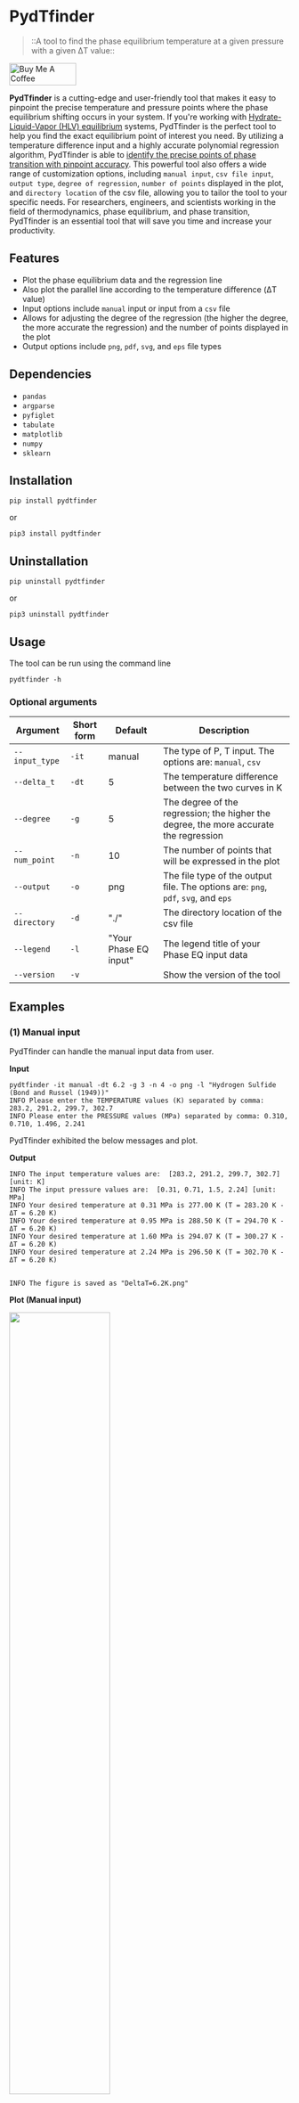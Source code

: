 # **PydTfinder**
> ::A tool to find the phase equilibrium temperature at a given pressure with a given ΔT value::

<a href="https://www.buymeacoffee.com/woojingo" target="_blank"><img src="https://cdn.buymeacoffee.com/buttons/v2/default-red.png" alt="Buy Me A Coffee" style="height: 40px !important;width: 120px !important;" ></a>

**PydTfinder** is a cutting-edge and user-friendly tool that makes it easy to pinpoint the precise temperature and pressure points where the phase equilibrium shifting occurs in your system. If you're working with <u>Hydrate-Liquid-Vapor (HLV) equilibrium</u> systems, PydTfinder is the perfect tool to help you find the exact equilibrium point of interest you need. By utilizing a temperature difference input and a highly accurate polynomial regression algorithm, PydTfinder is able to <u>identify the precise points of phase transition with pinpoint accuracy</u>. This powerful tool also offers a wide range of customization options, including `manual input`, `csv file input`, `output type`, `degree of regression`, `number of points` displayed in the plot, and `directory location` of the csv file, allowing you to tailor the tool to your specific needs. For researchers, engineers, and scientists working in the field of thermodynamics, phase equilibrium, and phase transition, PydTfinder is an essential tool that will save you time and increase your productivity.

## **Features**
- Plot the phase equilibrium data and the regression line
- Also plot the parallel line according to the temperature difference (ΔT value)
- Input options include `manual` input or input from a `csv` file
- Allows for adjusting the degree of the regression (the higher the degree, the more accurate the regression) and the number of points displayed in the plot
- Output options include `png`, `pdf`, `svg`, and `eps` file types

## **Dependencies**
- `pandas`
- `argparse`
- `pyfiglet`
- `tabulate`
- `matplotlib`
- `numpy`
- `sklearn`

## **Installation**
```
pip install pydtfinder
```
or
```
pip3 install pydtfinder
```

## **Uninstallation**
```
pip uninstall pydtfinder
```
or
```
pip3 uninstall pydtfinder
```

## **Usage**
The tool can be run using the command line 

```
pydtfinder -h
```

### **Optional arguments**
| Argument | Short form | Default | Description |
| --- | --- | --- | --- |
| `--input_type` | `-it` | manual | The type of P, T input. The options are: `manual`, `csv`|
| `--delta_t` | `-dt` | 5 | The temperature difference between the two curves in K |
| `--degree` | `-g` | 5 | The degree of the regression; the higher the degree, the more accurate the regression |
| `--num_point` | `-n` | 10 | The number of points that will be expressed in the plot |
| `--output` | `-o` | png | The file type of the output file. The options are: `png`, `pdf`, `svg`, and `eps` |
| `--directory` | `-d` | "./" | The directory location of the csv file |
| `--legend` | `-l` | "Your Phase EQ input" | The legend title of your Phase EQ input data |
| `--version` | `-v` | | Show the version of the tool |

## **Examples**
### **(1) Manual input**
PydTfinder can handle the manual input data from user. 

**Input**
```
pydtfinder -it manual -dt 6.2 -g 3 -n 4 -o png -l "Hydrogen Sulfide (Bond and Russel (1949))"
INFO Please enter the TEMPERATURE values (K) separated by comma: 283.2, 291.2, 299.7, 302.7
INFO Please enter the PRESSURE values (MPa) separated by comma: 0.310, 0.710, 1.496, 2.241
```

PydTfinder exhibited the below messages and plot.

**Output**
```
INFO The input temperature values are:  [283.2, 291.2, 299.7, 302.7] [unit: K]
INFO The input pressure values are:  [0.31, 0.71, 1.5, 2.24] [unit: MPa]
INFO Your desired temperature at 0.31 MPa is 277.00 K (T = 283.20 K - ΔT = 6.20 K)
INFO Your desired temperature at 0.95 MPa is 288.50 K (T = 294.70 K - ΔT = 6.20 K)
INFO Your desired temperature at 1.60 MPa is 294.07 K (T = 300.27 K - ΔT = 6.20 K)
INFO Your desired temperature at 2.24 MPa is 296.50 K (T = 302.70 K - ΔT = 6.20 K)


INFO The figure is saved as "DeltaT=6.2K.png"
```

**Plot (Manual input)**

<img src="./run_examples/manual/DeltaT=6.2K.png" height="60%" width="60%">

### **(2) CSV input**
PydTfinder can also handle the `.csv` file data from user. 

**Input**
```
pydtfinder -it csv -dt 6.0 -g 4 -n 8 -o pdf -d ./ -l "Adisasmito CO2 (1991)"
```

PydTfinder exhibited the below messages and plot.

**Output**
```
+---------------+-----------------------------+
|   File number | File name                   |
|---------------+-----------------------------|
|             0 | ./Adisasmito CO2 (1991).csv |
+---------------+-----------------------------+
INFO These are the files that are in the folder. Please type the file number that you want to use: 0
INFO The file name that would be utilized is ./Adisasmito CO2 (1991).csv
INFO The input temperature values are:  [274.3, 275.5, 276.8, 277.6, 279.1, 280.6, 281.5, 282.1, 282.9] [unit: K]
INFO The input pressure values are:  [1.42, 1.63, 1.9, 2.11, 2.55, 3.12, 3.51, 3.81, 4.37] [unit: MPa]
INFO Your desired temperature at 1.42 MPa is 268.30 K (T = 274.30 K - ΔT = 6.00 K)
INFO Your desired temperature at 1.84 MPa is 270.53 K (T = 276.53 K - ΔT = 6.00 K)
INFO Your desired temperature at 2.26 MPa is 272.17 K (T = 278.17 K - ΔT = 6.00 K)
INFO Your desired temperature at 2.68 MPa is 273.47 K (T = 279.47 K - ΔT = 6.00 K)
INFO Your desired temperature at 3.11 MPa is 274.57 K (T = 280.57 K - ΔT = 6.00 K)
INFO Your desired temperature at 3.53 MPa is 275.53 K (T = 281.53 K - ΔT = 6.00 K)
INFO Your desired temperature at 3.95 MPa is 276.34 K (T = 282.34 K - ΔT = 6.00 K)
INFO Your desired temperature at 4.37 MPa is 276.90 K (T = 282.90 K - ΔT = 6.00 K)


INFO The figure is saved as "DeltaT=6.0K.pdf"
```
**Plot (CSV input)**

<img src="./run_examples/csv/DeltaT=6.0K.png" height="60%" width="60%">

## **Contact**
If you have any questions or suggestions, please visit the GitHub repository at https://github.com/wjgoarxiv/pydtfinder for more information.

## **License**
This project is licensed under the MIT License. See the LICENSE file for details.

## **Pull requests**
Pull requests are welcome. For major changes, please open an issue first to discuss what you would like to change.
